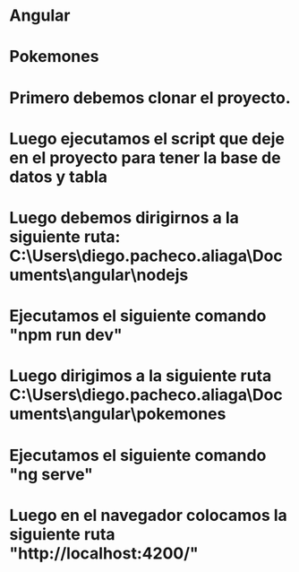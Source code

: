 # Angular
# Pokemones
# Primero debemos clonar el proyecto.
# Luego ejecutamos el script que deje en el proyecto para tener la base de datos y tabla
# Luego debemos dirigirnos a la siguiente ruta: C:\Users\diego.pacheco.aliaga\Documents\angular\nodejs
# Ejecutamos el siguiente comando "npm run dev"
# Luego dirigimos a la siguiente ruta C:\Users\diego.pacheco.aliaga\Documents\angular\pokemones
# Ejecutamos el siguiente comando "ng serve"
# Luego en el navegador colocamos la siguiente ruta "http://localhost:4200/"
